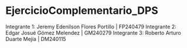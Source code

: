 # EjercicioComplementario_DPS

Integrante 1: Jeremy Edenilson Flores Portillo | FP240479
Integrante 2: Edgar Josué Gómez Melendez | GM240279
Integrante 3: Roberto Arturo Duarte Mejía | DM240115
